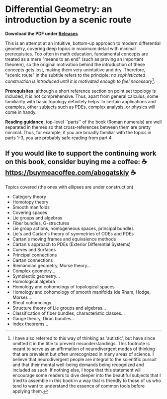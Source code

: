 # Differential Geometry: an introduction by a scenic route

**Download the PDF under [Releases](https://github.com/abogatskiy/Geometry-Intro/releases)**

This is an attempt at an intuitive, bottom-up approach to modern differential geometry, covering deep topics in maximum detail with minimal prerequisites. Too often in math education, fundamental concepts are treated as a mere "means to an end" (such as proving an important theorem), so the original motivation behind the introduction of these concepts gets lost, making them very unintuitive and dry. Therefore, "scenic route" in the subtitle refers to the principle: *no sophisticated construction is introduced until it is motivated enough to feel necessary*[^1].

**Prerequisites**: although a short reference section on point set topology is included, it is not comprehensive. Thus, apart from general calculus, some familiarity with basic topology definitely helps. In certain applications and examples, other subjects such as PDEs, complex analysis, or physics will come in handy.

**Reading guidance**: top-level ``parts'' of the book (Roman numerals) are well separated in themes so that cross-references between them are pretty minimal. Thus, for example, if you are broadly familiar with the topics in parts 1-3, you are probably safe reading from part 4.


##    If you would like to support the continuing work on this book, consider buying me a coffee:  ☕ https://buymeacoffee.com/abogatskiy ☕

Topics covered (the ones with ellipses are under construction)
* Category theory
* Homotopy theory
* Smooth manifolds
* Covering spaces
* Lie groups and algebras
* Fiber bundles, G-structures
* Lie group actions, homogeneous spaces, principal bundles
* Lie's and Cartan's theory of symmetries of ODEs and PDEs
* Cartan's moving frames and equivalence methods
* Cartan's approach to PDEs (Exterior Differential Systems)
* Curves and Surfaces
* Principal connections
* Cartan connections
* Riemannian geometry, Morse theory...
* Complex geometry...
* Symplectic geometry...
* Homological algebra
* Homology and cohomology of topological spaces
* Homology and cohomology of smooth manifolds (de Rham, Hodge, Morse)...
* Sheaf cohomology...
* Structure theory of Lie groups and algebras...
* Classification of fiber bundles, characteristic classes...
* Gauge theory, Dirac bundles...
* Index theorems...


[^1]: I have also referred to this way of thinking as 'autistic', but have since omitted it in the title to prevent misunderstandings. This footnote is meant to serve as an affirmation of neurodivergent modes of thinking that are prevalent but often unrecognized in many areas of science. I believe that neurodivergent people are integral to the scientific pursuit and that their mental well-being demands being recognized and included as such. If nothing else, I hope that this statement will encourage some readers to dive deeper into the beautiful subjects that I tried to assemble in this book in a way that is friendly to those of us who tend to want to understand the essence of common tools before applying them.
